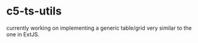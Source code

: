 # c5-ts-utils

currently working on implementing a generic table/grid very similar to the one in ExtJS.

